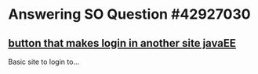 # Answering SO Question #42927030

[button that makes login in another site javaEE](http://stackoverflow.com/questions/42927030/button-that-makes-login-in-another-site-javaee)
---
Basic site to login to...
